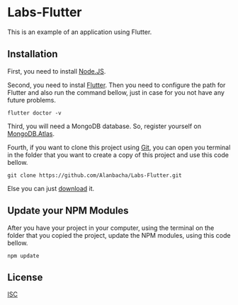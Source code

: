 # Labs-Flutter

This is an example of an application using Flutter.

## Installation

First, you need to install [Node.JS](https://nodejs.org/en/download/).

Second, you need to instal [Flutter](https://flutter.dev/docs/get-started/install). Then you need to configure the path for Flutter and also run the command bellow, just in case for you not have any future problems.

```
flutter doctor -v
```

Third, you will need a MongoDB database. So, register yourself on [MongoDB.Atlas](https://account.mongodb.com/account/login?nds=true).

Fourth, if you want to clone this project using [Git](https://git-scm.com/downloads), you can open you terminal in the folder that you want to create a copy of this project and use this code bellow.

```
git clone https://github.com/Alanbacha/Labs-Flutter.git
```

Else you can just [download](https://github.com/Alanbacha/Labs-Flutter/archive/master.zip) it.

## Update your NPM Modules

After you have your project in your computer, using the terminal on the folder that you copied the project, update the NPM modules, using this code bellow.

```
npm update
```

## License

[ISC](https://opensource.org/licenses/ISC)
